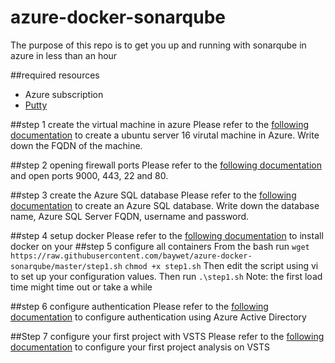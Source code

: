 # azure-docker-sonarqube
The purpose of this repo is to get you up and running with sonarqube in azure in less than an hour

##required resources
- Azure subscription
- [Putty](http://www.putty.org/)

##step 1 create the virtual machine in azure
Please refer to the [following documentation](https://azure.microsoft.com/en-us/documentation/articles/virtual-machines-linux-quick-create-portal/) to create a ubuntu server 16 virutal machine in Azure.
Write down the FQDN of the machine.

##step 2 opening firewall ports
Please refer to the [following documentation](https://azure.microsoft.com/en-us/documentation/articles/virtual-machines-windows-nsg-quickstart-portal/) and open ports 9000, 443, 22 and 80.

##step 3 create the Azure SQL database
Please refer to the [following documentation](https://azure.microsoft.com/en-us/documentation/articles/sql-database-get-started/) to create an Azure SQL database.
Write down the database name, Azure SQL Server FQDN, username and password.

##step 4 setup docker
Please refer to the [following documentation](https://docs.docker.com/engine/installation/linux/ubuntulinux/) to install docker on your 
##step 5 configure all containers
From the bash run 
`wget https://raw.githubusercontent.com/baywet/azure-docker-sonarqube/master/step1.sh`
`chmod +x step1.sh`
Then edit the script using vi to set up your configuration values.
Then run 
`.\step1.sh`
Note: the first load time might time out or take a while

##step 6 configure authentication
Please refer to the [following documentation](https://github.com/SonarQubeCommunity/sonar-auth-aad) to configure authentication using Azure Active Directory

##Step 7 configure your first project with VSTS
Please refer to the [following documentation](http://docs.sonarqube.org/display/SCAN/From+Team+Foundation+Server+2015+or+Visual+Studio+Team+Services) to configure your first project analysis on VSTS
